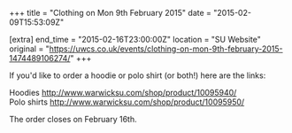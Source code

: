 +++
title = "Clothing on Mon 9th February 2015"
date = "2015-02-09T15:53:09Z"

[extra]
end_time = "2015-02-16T23:00:00Z"
location = "SU Website"
original = "https://uwcs.co.uk/events/clothing-on-mon-9th-february-2015-1474489106274/"
+++

If you'd like to order a hoodie or polo shirt (or both\!) here are the links:

Hoodies <http://www.warwicksu.com/shop/product/10095940/>  
Polo shirts <http://www.warwicksu.com/shop/product/10095950/>

The order closes on February 16th.

